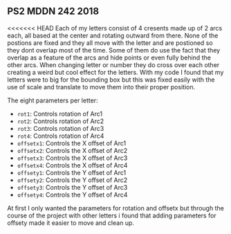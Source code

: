## PS2 MDDN 242 2018

<<<<<<< HEAD
Each of my letters consist of 4 cresents made up of 2 arcs each, all based at the center and rotating outward from there. None of the postions are fixed and they all move with the letter and are postioned so they dont overlap most of the time. Some of them do use the fact that they overlap as a feature of the arcs and hide points or even fully behind the other arcs.
When changing letter or number they do cross over each other creating a weird but cool effect for the letters.
With my code I found that my letters were to big for the bounding box but this was fixed easily with the use of scale and translate to move them into their proper position.

The eight parameters per letter:
  * `rot1`: Controls rotation of Arc1
  * `rot2`: Controls rotation of Arc2
  * `rot3`: Controls rotation of Arc3
  * `rot4`: Controls rotation of Arc4
  * `offsetx1`: Controls the X offset of Arc1
  * `offsetx2`: Controls the X offset of Arc2
  * `offsetx3`: Controls the X offset of Arc3
  * `offsetx4`: Controls the X offset of Arc4
  * `offsety1`: Controls the Y offset of Arc1
  * `offsety2`: Controls the Y offset of Arc2
  * `offsety3`: Controls the Y offset of Arc3
  * `offsety4`: Controls the Y offset of Arc4

At first I only wanted the parameters for rotation and offsetx but through the course of the project with other letters i found that adding parameters for offsety made it easier to move and clean up.

